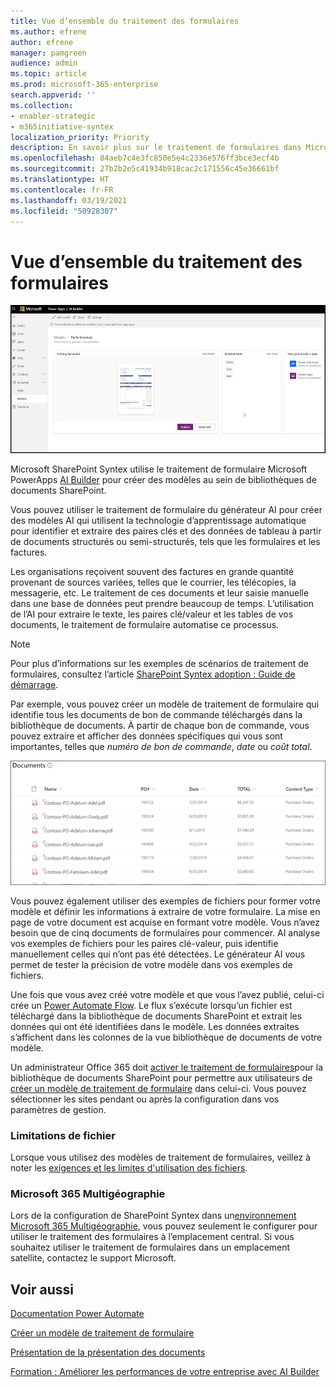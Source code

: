 ```yaml
---
title: Vue d’ensemble du traitement des formulaires
ms.author: efrene
author: efrene
manager: pamgreen
audience: admin
ms.topic: article
ms.prod: microsoft-365-enterprise
search.appverid: ''
ms.collection:
- enabler-strategic
- m365initiative-syntex
localization_priority: Priority
description: En savoir plus sur le traitement de formulaires dans Microsoft SharePoint Syntex
ms.openlocfilehash: 84aeb7c4e3fc850e5e4c2336e576ff3bce3ecf4b
ms.sourcegitcommit: 27b2b2e5c41934b918cac2c171556c45e36661bf
ms.translationtype: HT
ms.contentlocale: fr-FR
ms.lasthandoff: 03/19/2021
ms.locfileid: "50928307"
---
```

# <a name="form-processing-overview"></a>Vue d’ensemble du traitement des formulaires

 ![Générateur d’intelligence artificielle](../media/content-understanding/ai-builder.png)</br>

Microsoft SharePoint Syntex utilise le traitement de formulaire Microsoft PowerApps [AI Builder](/ai-builder/overview) pour créer des modèles au sein de bibliothèques de documents SharePoint.

Vous pouvez utiliser le traitement de formulaire du générateur AI pour créer des modèles AI qui utilisent la technologie d’apprentissage automatique pour identifier et extraire des paires clés et des données de tableau à partir de documents structurés ou semi-structurés, tels que les formulaires et les factures.

Les organisations reçoivent souvent des factures en grande quantité provenant de sources variées, telles que le courrier, les télécopies, la messagerie, etc. Le traitement de ces documents et leur saisie manuelle dans une base de données peut prendre beaucoup de temps. L’utilisation de l’AI pour extraire le texte, les paires clé/valeur et les tables de vos documents, le traitement de formulaire automatise ce processus. 

> [!NOTE]
> Pour plus d’informations sur les exemples de scénarios de traitement de formulaires, consultez l’article [SharePoint Syntex adoption : Guide de démarrage](./adoption-getstarted.md#form-processing-scenario-example).

Par exemple, vous pouvez créer un modèle de traitement de formulaire qui identifie tous les documents de bon de commande téléchargés dans la bibliothèque de documents. À partir de chaque bon de commande, vous pouvez extraire et afficher des données spécifiques qui vous sont importantes, telles que *numéro de bon de commande*, *date* ou *coût total*.

![Vue de la bibliothèque de documents](../media/content-understanding/doc-lib-done.png)</br>  

Vous pouvez également utiliser des exemples de fichiers pour former votre modèle et définir les informations à extraire de votre formulaire. La mise en page de votre document est acquise en formant votre modèle. Vous n’avez besoin que de cinq documents de formulaires pour commencer. AI analyse vos exemples de fichiers pour les paires clé-valeur, puis identifie manuellement celles qui n’ont pas été détectées.  Le générateur AI vous permet de tester la précision de votre modèle dans vos exemples de fichiers.

Une fois que vous avez créé votre modèle et que vous l’avez publié, celui-ci crée un [Power Automate Flow](/power-automate/getting-started). Le flux s’exécute lorsqu’un fichier est téléchargé dans la bibliothèque de documents SharePoint et extrait les données qui ont été identifiées dans le modèle. Les données extraites s’affichent dans les colonnes de la vue bibliothèque de documents de votre modèle.

Un administrateur Office 365 doit [activer le traitement de formulaires](./set-up-content-understanding.md#to-set-up-content-understanding)pour la bibliothèque de documents SharePoint pour permettre aux utilisateurs de [créer un modèle de traitement de formulaire](create-a-form-processing-model.md) dans celui-ci. Vous pouvez sélectionner les sites pendant ou après la configuration dans vos paramètres de gestion.

### <a name="file-limitations"></a>Limitations de fichier

Lorsque vous utilisez des modèles de traitement de formulaires, veillez à noter les [exigences et les limites d'utilisation des fichiers](/ai-builder/form-processing-model-requirements).

### <a name="multi-geo-environments"></a>Microsoft 365 Multigéographie

Lors de la configuration de SharePoint Syntex dans un[environnement Microsoft 365 Multigéographie](../enterprise/microsoft-365-multi-geo.md), vous pouvez seulement le configurer pour utiliser le traitement des formulaires à l’emplacement central. Si vous souhaitez utiliser le traitement de formulaires dans un emplacement satellite, contactez le support Microsoft.






## <a name="see-also"></a>Voir aussi
  
[Documentation Power Automate](/power-automate/)

[Créer un modèle de traitement de formulaire](create-a-form-processing-model.md)

[Présentation de la présentation des documents](document-understanding-overview.md)

[Formation : Améliorer les performances de votre entreprise avec AI Builder](/learn/paths/improve-business-performance-ai-builder/?source=learn)